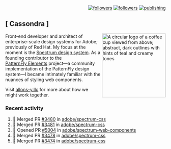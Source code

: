 <p align="right"><a rel="me" href="https://front-end.social/@castastrophe">
    <img alt="followers" title="Follow me on Mastodon" src="https://img.shields.io/mastodon/follow/109297102751309835?domain=https%3A%2F%2Ffront-end.social&label=Follow&logo=mastodon&logoColor=white&style=for-the-badge&labelColor=008080&color=006969"/></a>
  <a href="https://codepen.io/castastrophe/">
    <img alt="followers" title="Follow me on CodePen" src="https://img.shields.io/badge/23-1?color=640464&labelColor=7c007c&style=for-the-badge&logo=codepen&label=Follow"/></a>
<a href="https://castastrophe.medium.com/">
    <img alt="publishing" title="View articles on Medium" src="https://img.shields.io/badge/107-1?color=666&labelColor=444&label=subscribe&logo=medium&logoColor=white&style=for-the-badge"/></a>
</p>

## [&nbsp;Cassondra&nbsp;]

<img align="right" src="https://github-production-user-asset-6210df.s3.amazonaws.com/1840295/253016758-ba468774-1cd3-42c2-8f43-947b5eeb5edf.png" height="200" alt="A circular logo of a coffee cup viewed from above; abstract, dark outlines with hints of teal and creamy tones">

Front-end developer and architect of enterprise-scale design systems for Adobe; previously of Red Hat. My focus at the moment is the [Spectrum design system](https://github.com/adobe/spectrum-css). As a founding contributor to the [PatternFly&nbsp;Elements](https://github.com/patternfly/patternfly-elements) project&mdash;a community implementation of the PatternFly design system&mdash;I became intimately familiar with the nuances of styling web components.

Visit [allons-y.llc](http://allons-y.llc/) for more about how we might work together.

### Recent activity

<!--START_SECTION:activity-->
1. 🎉 Merged PR [#3480](https://github.com/adobe/spectrum-css/pull/3480) in [adobe/spectrum-css](https://github.com/adobe/spectrum-css)
2. 🎉 Merged PR [#3481](https://github.com/adobe/spectrum-css/pull/3481) in [adobe/spectrum-css](https://github.com/adobe/spectrum-css)
3. 💪 Opened PR [#5004](https://github.com/adobe/spectrum-web-components/pull/5004) in [adobe/spectrum-web-components](https://github.com/adobe/spectrum-web-components)
4. 🎉 Merged PR [#3478](https://github.com/adobe/spectrum-css/pull/3478) in [adobe/spectrum-css](https://github.com/adobe/spectrum-css)
5. 🎉 Merged PR [#3474](https://github.com/adobe/spectrum-css/pull/3474) in [adobe/spectrum-css](https://github.com/adobe/spectrum-css)
<!--END_SECTION:activity-->
